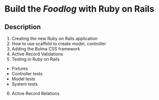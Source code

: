 # Build the *Foodlog* with Ruby on Rails

## Description

1. Creating the new Ruby on Rails application
2. How to use scaffold to create model, controller
3. Adding the Bulma CSS framework
4. Active Record Validations
5. Testing in Ruby on Rails
  - Fixtures 
  - Controller tests
  - Model tests
  - System tests
6. Active Record Relations